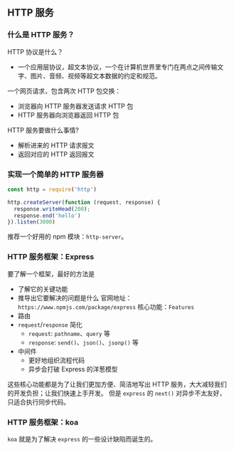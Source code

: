 ## HTTP 服务
### 什么是 HTTP 服务？
HTTP 协议是什么？
- 一个应用层协议，超文本协议，一个在计算机世界里专门在两点之间传输文字、图片、音频、视频等超文本数据的约定和规范。

一个网页请求，包含两次 HTTP 包交换：
- 浏览器向 HTTP 服务器发送请求 HTTP 包
- HTTP 服务器向浏览器返回 HTTP 包

HTTP 服务要做什么事情?
- 解析进来的 HTTP 请求报文
- 返回对应的 HTTP 返回报文

### 实现一个简单的 HTTP 服务器
```js
const http = require('http')

http.createServer(function (request, response) {
  response.writeHead(200);
  response.end('hello')
}).listen(3000)
```
推荐一个好用的 npm 模块：`http-server`。

### HTTP 服务框架：Express
要了解一个框架，最好的方法是
- 了解它的关键功能
- 推导出它要解决的问题是什么
官网地址：`https://www.npmjs.com/package/express`
核心功能：`Features`
- 路由
- `request`/`response` 简化
  - `request`: `pathname`、`query` 等
  - `response`: `send()`、`json()`、`jsonp()` 等
- 中间件
  - 更好地组织流程代码
  - 异步会打破 Express 的洋葱模型

这些核心功能都是为了让我们更加方便、简洁地写出 HTTP 服务，大大减轻我们的开发负担；让我们快速上手开发。
但是 `express` 的 `next()` 对异步不太友好，只适合执行同步代码。

### HTTP 服务框架：koa
`koa` 就是为了解决 `express` 的一些设计缺陷而诞生的。